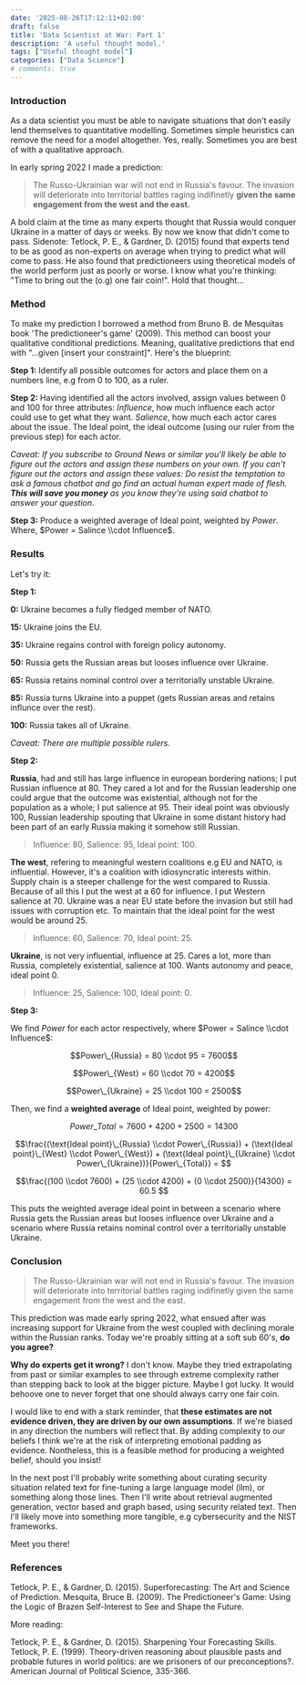```yaml
---
date: '2025-08-26T17:12:11+02:00'
draft: false
title: 'Data Scientist at War: Part 1'
description: 'A useful thought model.'
tags: ["Useful thought model"]
categories: ["Data Science"]
# comments: true
---
```


### Introduction
As a data scientist you must be able to navigate situations that don't easily lend themselves to quantitative modelling. Sometimes simple heuristics can remove the need for a model altogether. Yes, really. Sometimes you are best of with a qualitative approach.

In early spring 2022 I made a prediction: 

> The Russo-Ukrainian war will not end in Russia's favour. The invasion will deteriorate into territorial battles raging indifinetly **given the same engagement from the west and the east.**

A bold claim at the time as many experts thought that Russia would conquer Ukraine in a matter of days or weeks. By now we know that didn't come to pass. Sidenote: Tetlock, P. E., & Gardner, D. (2015) found that experts tend to be as good as non-experts on average when trying to predict what will come to pass. He also found that predictioneers using theoretical models of the world perform just as poorly or worse. I know what you're thinking: "Time to bring out the (o.g) one fair coin!". Hold that thought... 

### Method
To make my prediction I borrowed a method from Bruno B. de Mesquitas book 'The predictioneer's game' (2009). This method can boost your qualitative conditional predictions. Meaning, qualitative predictions that end with "...given [insert your constraint]". Here's the blueprint:

**Step 1:** Identify all possible outcomes for actors and place them on a numbers line, e.g from 0 to 100, as a ruler.  

**Step 2:** Having identified all the actors involved, assign values between 0 and 100 for three attributes: $Influence$, how much influence each actor could use to get what they want. $Salience$, how much each actor cares about the issue. The $\text{Ideal point}$, the ideal outcome (using our ruler from the previous step) for each actor. 

*Caveat: If you subscribe to Ground News or similar you'll likely be able to figure out the actors and assign these numbers on your own. If you can't figure out the actors and assign these values: Do resist the temptation to ask a famous chatbot and go find an actual human expert made of flesh. **This will save you money** as you know they're using said chatbot to answer your question.* 

**Step 3:** Produce a weighted average of $\text{Ideal point}$, weighted by $Power$. Where, $Power = Salince \\cdot Influence$. 


### Results

Let's try it:

**Step 1:**

**0:** Ukraine becomes a fully fledged member of NATO. 

**15:** Ukraine joins the EU.

**35:** Ukraine regains control with foreign policy autonomy.

**50:** Russia gets the Russian areas but looses influence over Ukraine.

**65:** Russia retains nominal control over a territorially unstable Ukraine.

**85:** Russia turns Ukraine into a puppet (gets Russian areas and retains influnce over the rest).

**100:** Russia takes all of Ukraine.

*Caveat: There are multiple possible rulers.* 


**Step 2:** 

**Russia**, had and still has large influence in european bordering nations; I put Russian influence at 80. They cared a lot and for the Russian leadership one could argue that the outcome was existential, although not for the population as a whole; I put salience at 95. Their ideal point was obviously 100, Russian leadership spouting that Ukraine in some distant history had been part of an early Russia making it somehow still Russian.  

> Influence: 80,
> Salience: 95,
> Ideal point: 100. 

**The west**, refering to meaningful western coalitions e.g EU and NATO, is influential. However, it's a coalition with idiosyncratic interests within. Supply chain is a steeper challenge for the west compared to Russia. Because of all this I put the west at a 60 for influence. I put Western salience at 70. Ukraine was a near EU state before the invasion but still had issues with corruption etc. To maintain that the ideal point for the west would be around 25. 

> Influence: 60, 
> Salience: 70, 
> Ideal point: 25.
 
**Ukraine**, is not very influential, influence at 25. Cares a lot, more than Russia, completely existential, salience at 100. Wants autonomy and peace, ideal point 0. 

> Influence: 25,
> Salience: 100,
> Ideal point: 0.

**Step 3:**

We find $Power$ for each actor respectively, where $Power = Salince \\cdot Influence$:

$$Power\_{Russia} = 80 \\cdot 95 = 7600$$

$$Power\_{West} = 60 \\cdot 70 = 4200$$

$$Power\_{Ukraine} = 25 \\cdot 100 = 2500$$

Then, we find a **weighted average** of $\text{Ideal point}$, weighted by power:

$$Power\_{Total} = 7600 + 4200 + 2500 = 14300$$

$$\frac{(\text{Ideal point}\_{Russia} \\cdot Power\_{Russia}) + (\text{Ideal point}\_{West} \\cdot Power\_{West}) + (\text{Ideal point}\_{Ukraine} \\cdot Power\_{Ukraine})}{Power\_{Total}} = $$

$$\frac{(100 \\cdot 7600) + (25 \\cdot 4200) + (0 \\cdot 2500)}{14300} = 60.5 $$

This puts the weighted average ideal point in between a scenario where Russia gets the Russian areas but looses influence over Ukraine and a scenario where Russia retains nominal control over a territorially unstable Ukraine. 

### Conclusion
> The Russo-Ukrainian war will not end in Russia's favour. The invasion will deteriorate into territorial battles raging indifinetly given the same engagement from the west and the east.

This prediction was made early spring 2022, what ensued after was increasing support for Ukraine from the west coupled with declining morale within the Russian ranks. Today we're proably sitting at a soft sub 60's, **do you agree?**

**Why do experts get it wrong?** I don't know. Maybe they tried extrapolating from past or similar examples to see through extreme complexity rather than stepping back to look at the bigger picture. Maybe I got lucky. It would behoove one to never forget that one should always carry one fair coin.

I would like to end with a stark reminder, that **these estimates are not evidence driven, they are driven by our own assumptions**. If we're biased in any direction the numbers will reflect that. By adding complexity to our beliefs I think we're at the risk of interpreting emotional padding as evidence. Nontheless, this is a feasible method for producing a weighted belief, should you insist!

In the next post I'll probably write something about curating security situation related text for fine-tuning a large language model (llm), or something along those lines. Then I'll write about retrieval augmented generation, vector based and graph based, using security related text. Then I'll likely move into something more tangible, e.g cybersecurity and the NIST frameworks. 

Meet you there!

### References
Tetlock, P. E., & Gardner, D. (2015). Superforecasting: The Art and Science of Prediction.
Mesquita, Bruce B. (2009). The Predictioneer's Game: Using the Logic of Brazen Self-Interest to See and Shape the Future.

More reading:

Tetlock, P. E., & Gardner, D. (2015). Sharpening Your Forecasting Skills.
Tetlock, P. E. (1999). Theory-driven reasoning about plausible pasts and probable futures in world politics: are we prisoners of our preconceptions?. American Journal of Political Science, 335-366.
